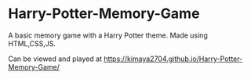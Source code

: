 # Harry-Potter-Memory-Game

A basic memory game with a Harry Potter theme.
Made using HTML,CSS,JS.

Can be viewed and played at https://kimaya2704.github.io/Harry-Potter-Memory-Game/
